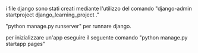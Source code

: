 i file django sono stati creati mediante l'utilizzo del comando "django-admin startproject django_learning_project ."

"python manage.py runserver" per runnare django.

per inizializzare un'app eseguire il seguente comando "python manage.py startapp pages"
